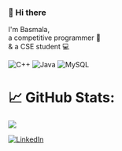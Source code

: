 ### 👋 Hi there 
I'm Basmala,<br>a competitive programmer 🥷<br>& a CSE student 💻

![C++](https://img.shields.io/badge/c++-%2300599C.svg?style=for-the-badge&logo=c%2B%2B&logoColor=white) ![Java](https://img.shields.io/badge/java-%23ED8B00.svg?style=for-the-badge&logo=openjdk&logoColor=white) ![MySQL](https://img.shields.io/badge/mysql-%2300000f.svg?style=for-the-badge&logo=mysql&logoColor=white)

# 📈 GitHub Stats:
![](https://github-readme-streak-stats.herokuapp.com/?user=B-asmala&theme=dracula&hide_border=true)
<!---![](https://github-readme-stats.vercel.app/api/top-langs/?username=B-asmala&theme=dracula&hide_border=true&include_all_commits=false&count_private=false&layout=compact)<br/>
![](https://github-readme-stats.vercel.app/api?username=B-asmala&theme=dark&hide_border=true&include_all_commits=false&count_private=false)<br/>-->


<!--### 🔝 Top Contributed Repo
![](https://github-contributor-stats.vercel.app/api?username=B-asmala&limit=5&theme=dracula&combine_all_yearly_contributions=true)
-->
[![LinkedIn](https://img.shields.io/badge/LinkedIn-%230077B5.svg?logo=linkedin&logoColor=white)](https://www.linkedin.com/in/basmala-abdelhakim-714b84222/) 


<!-- Proudly created with GPRM ( https://gprm.itsvg.in ) -->
